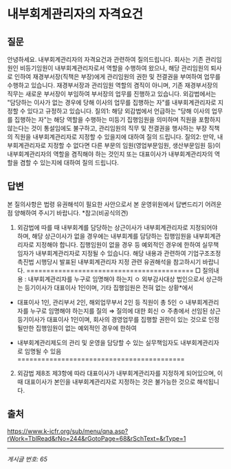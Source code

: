 # 내부회계관리자의 자격요건

## 질문
안녕하세요.
내부회계관리자의 자격요건과 관련하여 질의드립니다.
회사는 기존 관리임원인 비등기임원이 내부회계관리자로서 역할을 수행하여 왔으나, 해당 관리임원의 퇴사로 인하여 재경부서장(직책은 부장)에게 관리임원의 권한 및 전결권을 부여하여 업무를 수행하고 있습니다. 재경부서장과 관리임원 역할의 겸직이 아니며, 기존 재경부서장의 직무는 새로운 부서장이 부임하여 부서장의 업무를 진행하고 있습니다.
외감법에서는 "담당하는 이사가 없는 경우에 당해 이사의 업무를 집행하는 자"를 내부회계관리자로 지정할 수 있다고 규정하고 있습니다.
질의1: 해당 외감법에서 언급하는 "당해 이사의 업무를 집행하는 자"는 해당 역할을 수행하는 미등기 집행임원을 의미하며 직원을 포함하지 않는다는 것이 통설임에도 불구하고, 관리임원의 직무 및 전결권을 행사하는 부장 직책의 직원을 내부회계관리자로 지정할 수 있을지에 대하여 질의 드립니다.
질의2: 만약, 내부회계관리자로 지정할 수 없다면 다른 부문의 임원(영업부문임원, 생산부문임원 등)이 내부회계관리자의 역할을 겸직해야 하는 것인지 또는 대표이사가 내부회계관리자의 역할을 겸할 수 있는지에 대하여 질의 드립니다.

## 답변
본 질의사항은 법령 유권해석이 필요한 사안으로서 본 운영위원에서 답변드리기 어려운 점 양해하여 주시기 바랍니다.
*참고(비공식의견)
1. 외감법에 따를 때 내부회계를 담당하는 상근이사가 내부회계관리자로 지정되어야 하며, 해당 상근이사가 없을 경우에는 내부회계를 담당하는 집행임원을 내부회계관리자로 지정해야 합니다. 집행임원이 없을 경우 등 예외적인 경우에 한하여 실무책임자가 내부회계관리자로 지정될 수 있습니다.
해당 내용과 관련하여 기업구조조정촉진법 시행당시 발표된 내부회계관리자 지정 관련 유권해석을 참고하시기 바랍니다.
==========================================
□ 질의내용 : 내부회계관리자를 누구로 임명해야 하는지
ㅇ 외부감사대상 법인으로서 상근하는 등기이사가 대표이사 1인이며, 기타 집행임원은 전혀 없는 상황*에서
* 대표이사 1인, 관리부서 2인, 해외업무부서 2인 등 직원이 총 5인
ㅇ 내부회계관리자를 누구로 임명해야 하는지를 질의
⇒ 질의에 대한 회신
ㅇ 주총에서 선임된 상근 등기이사가 대표이사 1인이며, 회사의 경영업무를 집행할 권한이 있는 것으로 인정될만한 집행임원이 없는 예외적인 경우에 한하여
- 내부회계관리제도의 관리 및 운영을 담당할 수 있는 실무책임자도 내부회계관리자로 임명될 수 있음
==========================================
2. 외감법 제8조 제3항에 따라 대표이사가 내부회계관리자를 지정하게 되어있으며, 이때 대표이사가 본인을 내부회계관리자로 지정하는 것은 불가능한 것으로 해석됩니다.

## 출처
https://www.k-icfr.org/sub/menu/qna.asp?rWork=TblRead&rNo=244&rGotoPage=68&rSchText=&rType=1

---
*게시글 번호: 65*
